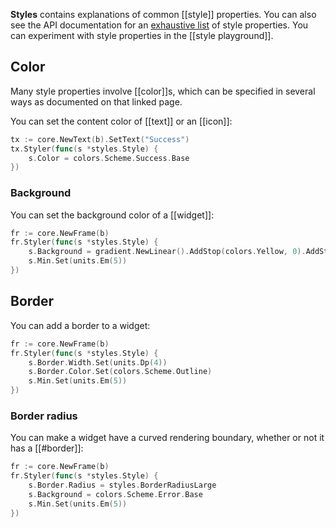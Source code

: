 **Styles** contains explanations of common [[style]] properties. You can also see the API documentation for an [exhaustive list](https://pkg.go.dev/cogentcore.org/core/styles#Style) of style properties. You can experiment with style properties in the [[style playground]].

## Color

Many style properties involve [[color]]s, which can be specified in several ways as documented on that linked page.

You can set the content color of [[text]] or an [[icon]]:

```Go
tx := core.NewText(b).SetText("Success")
tx.Styler(func(s *styles.Style) {
    s.Color = colors.Scheme.Success.Base
})
```

### Background

You can set the background color of a [[widget]]:

```Go
fr := core.NewFrame(b)
fr.Styler(func(s *styles.Style) {
    s.Background = gradient.NewLinear().AddStop(colors.Yellow, 0).AddStop(colors.Orange, 0.5).AddStop(colors.Red, 1)
    s.Min.Set(units.Em(5))
})
```

## Border

You can add a border to a widget:

```Go
fr := core.NewFrame(b)
fr.Styler(func(s *styles.Style) {
    s.Border.Width.Set(units.Dp(4))
    s.Border.Color.Set(colors.Scheme.Outline)
    s.Min.Set(units.Em(5))
})
```

### Border radius

You can make a widget have a curved rendering boundary, whether or not it has a [[#border]]:

```Go
fr := core.NewFrame(b)
fr.Styler(func(s *styles.Style) {
    s.Border.Radius = styles.BorderRadiusLarge
    s.Background = colors.Scheme.Error.Base
    s.Min.Set(units.Em(5))
})
```
